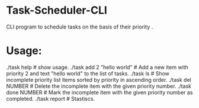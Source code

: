# Task-Scheduler-CLI
CLI program to schedule tasks on the basis of their priority .

# Usage: 
./task help                  # show usage.
./task add 2 "hello world"   # Add a new item with priority 2 and text "hello world" to the list of tasks.
./task ls                    # Show incomplete priority list items sorted by priority in ascending order.
./task del NUMBER            # Delete the incomplete item with the given priority number.
./task done NUMBER           # Mark the incomplete item with the given priority number as completed.
./task report                # Stastiscs.
